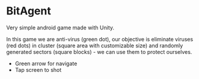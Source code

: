 # BitAgent
Very simple android game made with Unity.

In this game we are anti-virus (green dot), our objective is eliminate viruses (red dots) in cluster (square area with customizable size) and randomly generated sectors (square blocks) - we can use them to protect ourselves.

* Green arrow for navigate
* Tap screen to shot
